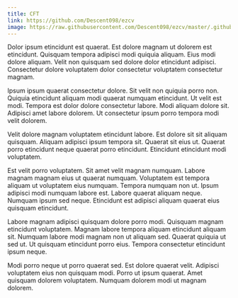 ```yaml
---
title: CFT
link: https://github.com/Descent098/ezcv
image: https://raw.githubusercontent.com/Descent098/ezcv/master/.github/logo.png
---
```


Dolor ipsum etincidunt est quaerat. Est dolore magnam ut dolorem est etincidunt. Quisquam tempora adipisci modi quiquia aliquam. Eius modi dolore aliquam. Velit non quisquam sed dolore dolor etincidunt adipisci. Consectetur dolore voluptatem dolor consectetur voluptatem consectetur magnam.

Ipsum ipsum quaerat consectetur dolore. Sit velit non quiquia porro non. Quiquia etincidunt aliquam modi quaerat numquam etincidunt. Ut velit est modi. Tempora est dolor dolore consectetur labore. Modi aliquam dolore sit. Adipisci amet labore dolorem. Ut consectetur ipsum porro tempora modi velit dolorem.

Velit dolore magnam voluptatem etincidunt labore. Est dolore sit sit aliquam quisquam. Aliquam adipisci ipsum tempora sit. Quaerat sit eius ut. Quaerat porro etincidunt neque quaerat porro etincidunt. Etincidunt etincidunt modi voluptatem.

Est velit porro voluptatem. Sit amet velit magnam numquam. Labore magnam magnam eius ut quaerat numquam. Voluptatem est tempora aliquam ut voluptatem eius numquam. Tempora numquam non ut. Ipsum adipisci modi numquam labore est. Labore quaerat aliquam neque. Numquam ipsum sed neque. Etincidunt est adipisci aliquam quaerat eius quisquam etincidunt.

Labore magnam adipisci quisquam dolore porro modi. Quisquam magnam etincidunt voluptatem. Magnam labore tempora aliquam etincidunt aliquam sit. Numquam labore modi magnam non ut aliquam sed. Quaerat quiquia ut sed ut. Ut quisquam etincidunt porro eius. Tempora consectetur etincidunt ipsum neque.

Modi porro neque ut porro quaerat sed. Est dolore quaerat velit. Adipisci voluptatem eius non quisquam modi. Porro ut ipsum quaerat. Amet quisquam dolorem voluptatem. Numquam dolorem modi ut magnam dolorem.
    